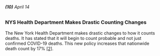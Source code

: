###### **(10)** April 14

### NYS Health Department Makes Drastic Counting Changes

The New York Health Department makes drastic changes to how it counts deaths. It has stated that it will begin to count probable and not just confirmed COVID-19 deaths. This new policy increases that nationwide death count by 17% [[2]](https://abcnews.go.com/US/News/timeline-100-days-york-gov-andrew-cuomos-covid/story?id=71292880). 